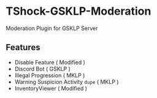 # TShock-GSKLP-Moderation
Moderation Plugin for GSKLP Server

## Features
- Disable Feature ( Modified )
- Discord Bot ( GSKLP )
- Illegal Progression ( MKLP )
- Warning Suspicion Activity `dupe` ( MKLP )
- InventoryViewer ( Modified )
